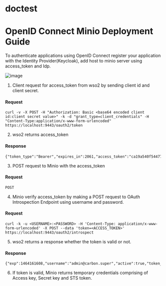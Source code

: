 # doctest
# OpenID Connect Minio Deployment Guide

To authenticate applications using OpenID Connect register your application with the Identity Provider(Keycloak), add host to minio server using access_token and Idp.

![image](https://user-images.githubusercontent.com/22103395/41384339-07613fd4-6f2a-11e8-8815-3593342275d8.png)

1. Client request for access_token from wso2 by sending client id and client secret.

#### Request
```
curl -v -X POST -H "Authorization: Basic <base64 encoded client id:client secret value>" -k -d "grant_type=client_credentials" -H "Content-Type:application/x-www-form-urlencoded" https://localhost:9443/oauth2/token
```

2. wso2 returns access_token

#### Response
```
{"token_type":"Bearer","expires_in":2061,"access_token":"ca19a540f544777860e44e75f605d927"}

```

3. POST request to Minio with the access_token

#### Request
```
POST 
```

4. Minio verify access_token by making a POST request to OAuth Introspection Endpoint using username and password.

#### Request 
```
curl -k -u <USERNAME>:<PASSWORD> -H 'Content-Type: application/x-www-form-urlencoded' -X POST --data 'token=<ACCESS_TOKEN>' https://localhost:9443/oauth2/introspect
```

5. wso2 returns a response whether the token is valid or not.

#### Response
```
{"exp":1464161608,"username":"admin@carbon.super","active":true,"token_type":"Bearer","client_id":"rgfKVdnMQnJSSr_pKFTxj3apiwYa","iat":1464158008}
```

6. If token is valid, Minio returns temporary credentials comprising of Access key, Secret key and STS token.
